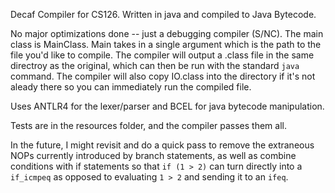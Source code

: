 Decaf Compiler for CS126. Written in java and compiled to Java Bytecode.

No major optimizations done -- just a debugging compiler (S/NC).
The main class is MainClass. Main takes in a single argument which is the path to the file you'd like to compile. The compiler will output a .class file in the same directroy as the original, which can then be run with the standard `java` command. The compiler will also copy IO.class into the directory if it's not aleady there so you can immediately run the compiled file.

Uses ANTLR4 for the lexer/parser and BCEL for java bytecode manipulation.

Tests are in the resources folder, and the compiler passes them all.

In the future, I might revisit and do a quick pass to remove the extraneous NOPs currently introduced by branch statements, as well as combine conditions with if statements so that `if (1 > 2)` can turn directly into a `if_icmpeq` as opposed to evaluating `1 > 2` and sending it to an `ifeq`.
